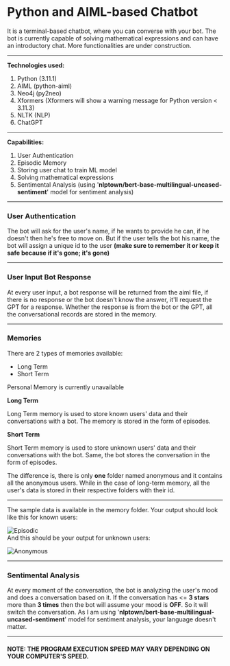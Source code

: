 # Python and AIML-based Chatbot
It is a terminal-based chatbot, where you can converse with your bot. The bot is currently capable of solving mathematical expressions and can have an introductory chat. More functionalities are under construction.
****
**Technologies used:**
1. Python (3.11.1)
2. AIML (python-aiml)
3. Neo4j (py2neo)
4. Xformers (Xformers will show a warning message for Python version < 3.11.3)
5. NLTK (NLP)
6. ChatGPT
****
__Capabilities:__
1. User Authentication
2. Episodic Memory
3. Storing user chat to train ML model
4. Solving mathematical expressions
5. Sentimental Analysis (using '__nlptown/bert-base-multilingual-uncased-sentiment__' model for sentiment analysis)
****
### User Authentication
The bot will ask for the user's name, if he wants to provide he can, if he doesn't then he's free to move on. But if the user tells the bot his name, the bot will assign a unique id to the user __(make sure to remember it or keep it safe because if it's gone; it's gone)__
****
### User Input Bot Response
At every user input, a bot response will be returned from the aiml file, if there is no response or the bot doesn't know the answer, it'll request the GPT for a response. Whether the response is from the bot or the GPT, all the conversational records are stored in the memory.
****
### Memories
There are 2 types of memories available:
* Long Term
* Short Term

Personal Memory is currently unavailable


**Long Term**

Long Term memory is used to store known users' data and their conversations with a bot. The memory is stored in the form of episodes.

**Short Term**


Short Term memory is used to store unknown users' data and their conversations with the bot. Same, the bot stores the conversation in the form of episodes. 

The difference is, there is only __one__ folder named anonymous and it contains all the anonymous users. While in the case of long-term memory, all the user's data is stored in their respective folders with their id.
****
The sample data is available in the memory folder. Your output should look like this for known users:

![Episodic](https://raw.githubusercontent.com/Athar-Naveed/chatbot-using-aiml-and-neo4j/main/img/Screenshot%202023-06-19%20005135.png)
<br />
And this should be your output for unknown users:

![Anonymous](https://raw.githubusercontent.com/Athar-Naveed/chatbot-using-aiml-and-neo4j/main/img/Screenshot%202023-06-19%20005631.png)
****
### Sentimental Analysis
At every moment of the conversation, the bot is analyzing the user's mood and does a conversation based on it. If the conversation has <= __3 stars__ more than __3 times__ then the bot will assume your mood is __OFF__. So it will switch the conversation. As I am using '__nlptown/bert-base-multilingual-uncased-sentiment__' model for sentiment analysis, your language doesn't matter.
******
#### NOTE: THE PROGRAM EXECUTION SPEED MAY VARY DEPENDING ON YOUR COMPUTER'S SPEED.
